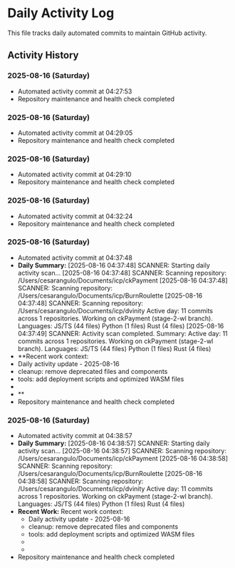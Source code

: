 # Daily Activity Log

This file tracks daily automated commits to maintain GitHub activity.

## Activity History


### 2025-08-16 (Saturday)
- Automated activity commit at 04:27:53
- Repository maintenance and health check completed

### 2025-08-16 (Saturday)
- Automated activity commit at 04:29:05
- Repository maintenance and health check completed

### 2025-08-16 (Saturday)
- Automated activity commit at 04:29:10
- Repository maintenance and health check completed

### 2025-08-16 (Saturday)
- Automated activity commit at 04:32:24
- Repository maintenance and health check completed

### 2025-08-16 (Saturday)
- Automated activity commit at 04:37:48
- **Daily Summary:** [2025-08-16 04:37:48] SCANNER: Starting daily activity scan...
[2025-08-16 04:37:48] SCANNER: Scanning repository: /Users/cesarangulo/Documents/icp/ckPayment
[2025-08-16 04:37:48] SCANNER: Scanning repository: /Users/cesarangulo/Documents/icp/BurnRoulette
[2025-08-16 04:37:48] SCANNER: Scanning repository: /Users/cesarangulo/Documents/icp/dvinity
Active day: 11 commits across 1 repositories. Working on ckPayment (stage-2-wl branch). Languages: JS/TS (44 files) Python (1 files) Rust (4 files) 
[2025-08-16 04:37:49] SCANNER: Activity scan completed. Summary: Active day: 11 commits across 1 repositories. Working on ckPayment (stage-2-wl branch). Languages: JS/TS (44 files) Python (1 files) Rust (4 files) 
- **Recent work context:
- Daily activity update - 2025-08-16
- cleanup: remove deprecated files and components
- tools: add deployment scripts and optimized WASM files
- 
- **
- Repository maintenance and health check completed

### 2025-08-16 (Saturday)
- Automated activity commit at 04:38:57
- **Daily Summary:** [2025-08-16 04:38:57] SCANNER: Starting daily activity scan...
[2025-08-16 04:38:57] SCANNER: Scanning repository: /Users/cesarangulo/Documents/icp/ckPayment
[2025-08-16 04:38:58] SCANNER: Scanning repository: /Users/cesarangulo/Documents/icp/BurnRoulette
[2025-08-16 04:38:58] SCANNER: Scanning repository: /Users/cesarangulo/Documents/icp/dvinity
Active day: 11 commits across 1 repositories. Working on ckPayment (stage-2-wl branch). Languages: JS/TS (44 files) Python (1 files) Rust (4 files) 
- **Recent Work:**
  Recent work context:
  - Daily activity update - 2025-08-16
  - cleanup: remove deprecated files and components
  - tools: add deployment scripts and optimized WASM files
  - 
  - 
- Repository maintenance and health check completed
